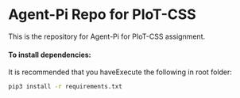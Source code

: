 # Agent-Pi Repo for PIoT-CSS
This is the repository for Agent-Pi for PIoT-CSS assignment.

#### To install dependencies:

It is recommended that you haveExecute the following in root folder:

```bash
pip3 install -r requirements.txt
```

